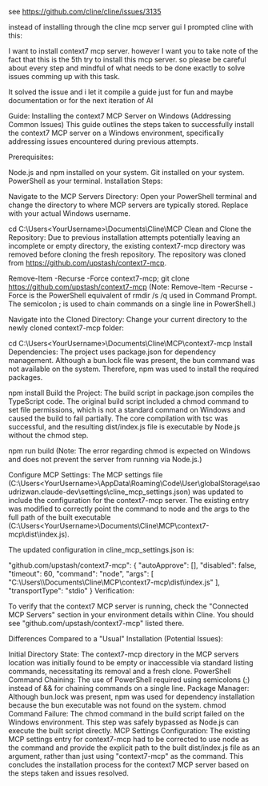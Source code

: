 see https://github.com/cline/cline/issues/3135

instead of installing through the cline mcp server gui I prompted cline with this:

I want to install context7 mcp server. however I want you to take note of the fact that this is the 5th try to install this mcp server. so please be careful about every step and mindful of what needs to be done exactly to solve issues comming up with this task.

It solved the issue and i let it compile a guide just for fun and maybe documentation or for the next iteration of AI

Guide: Installing the context7 MCP Server on Windows (Addressing Common Issues)
This guide outlines the steps taken to successfully install the context7 MCP server on a Windows environment, specifically addressing issues encountered during previous attempts.

Prerequisites:

Node.js and npm installed on your system.
Git installed on your system.
PowerShell as your terminal.
Installation Steps:

Navigate to the MCP Servers Directory:
Open your PowerShell terminal and change the directory to where MCP servers are typically stored. Replace <YourUsername> with your actual Windows username.

cd C:\Users\<YourUsername>\Documents\Cline\MCP
Clean and Clone the Repository:
Due to previous installation attempts potentially leaving an incomplete or empty directory, the existing context7-mcp directory was removed before cloning the fresh repository. The repository was cloned from https://github.com/upstash/context7-mcp.

Remove-Item -Recurse -Force context7-mcp; git clone https://github.com/upstash/context7-mcp
(Note: Remove-Item -Recurse -Force is the PowerShell equivalent of rmdir /s /q used in Command Prompt. The semicolon ; is used to chain commands on a single line in PowerShell.)

Navigate into the Cloned Directory:
Change your current directory to the newly cloned context7-mcp folder:

cd C:\Users\<YourUsername>\Documents\Cline\MCP\context7-mcp
Install Dependencies:
The project uses package.json for dependency management. Although a bun.lock file was present, the bun command was not available on the system. Therefore, npm was used to install the required packages.

npm install
Build the Project:
The build script in package.json compiles the TypeScript code. The original build script included a chmod command to set file permissions, which is not a standard command on Windows and caused the build to fail partially. The core compilation with tsc was successful, and the resulting dist/index.js file is executable by Node.js without the chmod step.

npm run build
(Note: The error regarding chmod is expected on Windows and does not prevent the server from running via Node.js.)

Configure MCP Settings:
The MCP settings file (C:\Users\<YourUsername>\AppData\Roaming\Code\User\globalStorage\saoudrizwan.claude-dev\settings\cline_mcp_settings.json) was updated to include the configuration for the context7-mcp server. The existing entry was modified to correctly point the command to node and the args to the full path of the built executable (C:\Users\<YourUsername>\Documents\Cline\MCP\context7-mcp\dist\index.js).

The updated configuration in cline_mcp_settings.json is:

"github.com/upstash/context7-mcp": {
  "autoApprove": [],
  "disabled": false,
  "timeout": 60,
  "command": "node",
  "args": [
    "C:\\Users\\<YourUsername>\\Documents\\Cline\\MCP\\context7-mcp\\dist\\index.js"
  ],
  "transportType": "stdio"
}
Verification:

To verify that the context7 MCP server is running, check the "Connected MCP Servers" section in your environment details within Cline. You should see "github.com/upstash/context7-mcp" listed there.

Differences Compared to a "Usual" Installation (Potential Issues):

Initial Directory State: The context7-mcp directory in the MCP servers location was initially found to be empty or inaccessible via standard listing commands, necessitating its removal and a fresh clone.
PowerShell Command Chaining: The use of PowerShell required using semicolons (;) instead of && for chaining commands on a single line.
Package Manager: Although bun.lock was present, npm was used for dependency installation because the bun executable was not found on the system.
chmod Command Failure: The chmod command in the build script failed on the Windows environment. This step was safely bypassed as Node.js can execute the built script directly.
MCP Settings Configuration: The existing MCP settings entry for context7-mcp had to be corrected to use node as the command and provide the explicit path to the built dist/index.js file as an argument, rather than just using "context7-mcp" as the command.
This concludes the installation process for the context7 MCP server based on the steps taken and issues resolved.
